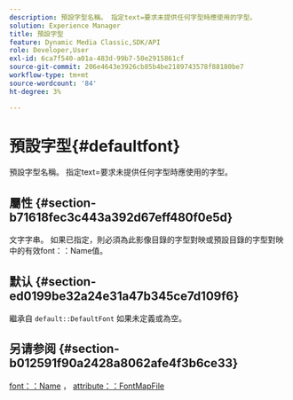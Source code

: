 ```yaml
---
description: 預設字型名稱。 指定text=要求未提供任何字型時應使用的字型。
solution: Experience Manager
title: 預設字型
feature: Dynamic Media Classic,SDK/API
role: Developer,User
exl-id: 6ca7f540-a01a-483d-99b7-50e2915861cf
source-git-commit: 206e4643e3926cb85b4be2189743578f88180be7
workflow-type: tm+mt
source-wordcount: '84'
ht-degree: 3%

---
```


# 預設字型{#defaultfont}

預設字型名稱。 指定text=要求未提供任何字型時應使用的字型。

## 屬性 {#section-b71618fec3c443a392d67eff480f0e5d}

文字字串。 如果已指定，則必須為此影像目錄的字型對映或預設目錄的字型對映中的有效font：：Name值。

## 默认 {#section-ed0199be32a24e31a47b345ce7d109f6}

繼承自 `default::DefaultFont` 如果未定義或為空。

## 另请参阅 {#section-b012591f90a2428a8062afe4f3b6ce33}

[font：：Name](../../../../../is-api/image-catalog/image-serving-api-ref/c-image-catalog-reference/c-font-map-reference/r-name-font.md#reference-c55889877dc54aabb60734dcde86ee76) ， [attribute：：FontMapFile](../../../../../is-api/image-catalog/image-serving-api-ref/c-image-catalog-reference/c-attributes-reference/r-fontmapfile.md#reference-22e077d4595b45b6a6e549b8499ecb76)
